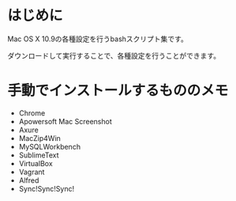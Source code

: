 # はじめに

Mac OS X 10.9の各種設定を行うbashスクリプト集です。

ダウンロードして実行することで、各種設定を行うことができます。

# 手動でインストールするもののメモ
* Chrome
* Apowersoft Mac Screenshot
* Axure
* MacZip4Win
* MySQLWorkbench
* SublimeText
* VirtualBox
* Vagrant
* Alfred
* Sync!Sync!Sync!